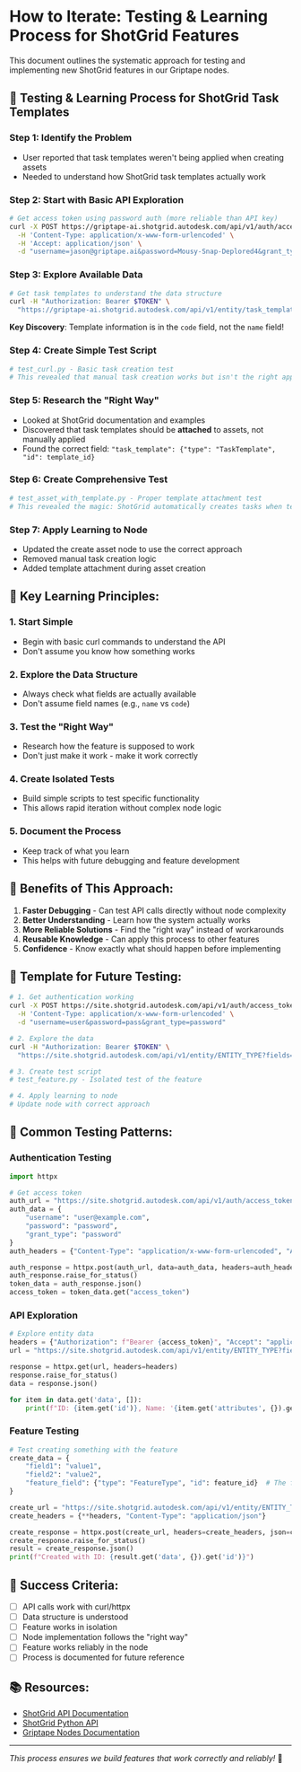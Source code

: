 # How to Iterate: Testing & Learning Process for ShotGrid Features

This document outlines the systematic approach for testing and implementing new ShotGrid features in our Griptape nodes.

## 🔬 **Testing & Learning Process for ShotGrid Task Templates**

### **Step 1: Identify the Problem**

- User reported that task templates weren't being applied when creating assets
- Needed to understand how ShotGrid task templates actually work

### **Step 2: Start with Basic API Exploration**

```bash
# Get access token using password auth (more reliable than API key)
curl -X POST https://griptape-ai.shotgrid.autodesk.com/api/v1/auth/access_token \
  -H 'Content-Type: application/x-www-form-urlencoded' \
  -H 'Accept: application/json' \
  -d "username=jason@griptape.ai&password=Mousy-Snap-Deplored4&grant_type=password"
```

### **Step 3: Explore Available Data**

```bash
# Get task templates to understand the data structure
curl -H "Authorization: Bearer $TOKEN" \
  "https://griptape-ai.shotgrid.autodesk.com/api/v1/entity/task_templates?fields=id,name,code,description,entity_type&entity_type=Asset"
```

**Key Discovery**: Template information is in the `code` field, not the `name` field!

### **Step 4: Create Simple Test Script**

```python
# test_curl.py - Basic task creation test
# This revealed that manual task creation works but isn't the right approach
```

### **Step 5: Research the "Right Way"**

- Looked at ShotGrid documentation and examples
- Discovered that task templates should be **attached** to assets, not manually applied
- Found the correct field: `"task_template": {"type": "TaskTemplate", "id": template_id}`

### **Step 6: Create Comprehensive Test**

```python
# test_asset_with_template.py - Proper template attachment test
# This revealed the magic: ShotGrid automatically creates tasks when template is attached!
```

### **Step 7: Apply Learning to Node**

- Updated the create asset node to use the correct approach
- Removed manual task creation logic
- Added template attachment during asset creation

## 🎯 **Key Learning Principles:**

### **1. Start Simple**

- Begin with basic curl commands to understand the API
- Don't assume you know how something works

### **2. Explore the Data Structure**

- Always check what fields are actually available
- Don't assume field names (e.g., `name` vs `code`)

### **3. Test the "Right Way"**

- Research how the feature is supposed to work
- Don't just make it work - make it work correctly

### **4. Create Isolated Tests**

- Build simple scripts to test specific functionality
- This allows rapid iteration without complex node logic

### **5. Document the Process**

- Keep track of what you learn
- This helps with future debugging and feature development

## 🚀 **Benefits of This Approach:**

1. **Faster Debugging** - Can test API calls directly without node complexity
1. **Better Understanding** - Learn how the system actually works
1. **More Reliable Solutions** - Find the "right way" instead of workarounds
1. **Reusable Knowledge** - Can apply this process to other features
1. **Confidence** - Know exactly what should happen before implementing

## 📝 **Template for Future Testing:**

```bash
# 1. Get authentication working
curl -X POST https://site.shotgrid.autodesk.com/api/v1/auth/access_token \
  -H 'Content-Type: application/x-www-form-urlencoded' \
  -d "username=user&password=pass&grant_type=password"

# 2. Explore the data
curl -H "Authorization: Bearer $TOKEN" \
  "https://site.shotgrid.autodesk.com/api/v1/entity/ENTITY_TYPE?fields=id,name,code"

# 3. Create test script
# test_feature.py - Isolated test of the feature

# 4. Apply learning to node
# Update node with correct approach
```

## 🔧 **Common Testing Patterns:**

### **Authentication Testing**

```python
import httpx

# Get access token
auth_url = "https://site.shotgrid.autodesk.com/api/v1/auth/access_token"
auth_data = {
    "username": "user@example.com",
    "password": "password",
    "grant_type": "password"
}
auth_headers = {"Content-Type": "application/x-www-form-urlencoded", "Accept": "application/json"}

auth_response = httpx.post(auth_url, data=auth_data, headers=auth_headers)
auth_response.raise_for_status()
token_data = auth_response.json()
access_token = token_data.get("access_token")
```

### **API Exploration**

```python
# Explore entity data
headers = {"Authorization": f"Bearer {access_token}", "Accept": "application/json"}
url = "https://site.shotgrid.autodesk.com/api/v1/entity/ENTITY_TYPE?fields=id,name,code,description"

response = httpx.get(url, headers=headers)
response.raise_for_status()
data = response.json()

for item in data.get('data', []):
    print(f"ID: {item.get('id')}, Name: '{item.get('attributes', {}).get('name', '')}', Code: '{item.get('attributes', {}).get('code', '')}'")
```

### **Feature Testing**

```python
# Test creating something with the feature
create_data = {
    "field1": "value1",
    "field2": "value2",
    "feature_field": {"type": "FeatureType", "id": feature_id}  # The feature we're testing
}

create_url = "https://site.shotgrid.autodesk.com/api/v1/entity/ENTITY_TYPE"
create_headers = {**headers, "Content-Type": "application/json"}

create_response = httpx.post(create_url, headers=create_headers, json=create_data)
create_response.raise_for_status()
result = create_response.json()
print(f"Created with ID: {result.get('data', {}).get('id')}")
```

## 🎯 **Success Criteria:**

- [ ] API calls work with curl/httpx
- [ ] Data structure is understood
- [ ] Feature works in isolation
- [ ] Node implementation follows the "right way"
- [ ] Feature works reliably in the node
- [ ] Process is documented for future reference

## 📚 **Resources:**

- [ShotGrid API Documentation](https://developer.shotgridsoftware.com/rest-api/)
- [ShotGrid Python API](https://github.com/shotgunsoftware/python-api)
- [Griptape Nodes Documentation](https://docs.griptape.ai/)

______________________________________________________________________

*This process ensures we build features that work correctly and reliably!* 🎯


